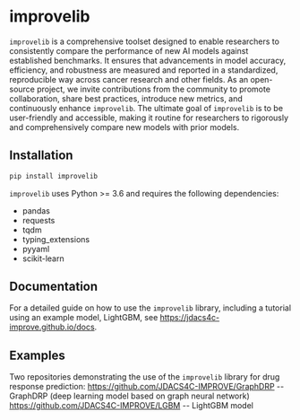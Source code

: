 # improvelib

`improvelib` is a comprehensive toolset designed to enable researchers to consistently compare the performance of new AI models against established benchmarks. It ensures that advancements in model accuracy, efficiency, and robustness are measured and reported in a standardized, reproducible way across cancer research and other fields. As an open-source project, we invite contributions from the community to promote collaboration, share best practices, introduce new metrics, and continuously enhance `improvelib`. The ultimate goal of `improvelib` is to be user-friendly and accessible, making it routine for researchers to rigorously and comprehensively compare new models with prior models.

## Installation
```bash
pip install improvelib
```

`improvelib` uses Python >= 3.6 and requires the following dependencies:

 * pandas
 * requests
 * tqdm
 * typing_extensions
 * pyyaml
 * scikit-learn

## Documentation
For a detailed guide on how to use the `improvelib` library, including a tutorial using an example model, LightGBM, see https://jdacs4c-improve.github.io/docs.

## Examples
Two repositories demonstrating the use of the `improvelib` library for drug response prediction:
https://github.com/JDACS4C-IMPROVE/GraphDRP -- GraphDRP (deep learning model based on graph neural network)
https://github.com/JDACS4C-IMPROVE/LGBM -- LightGBM model


